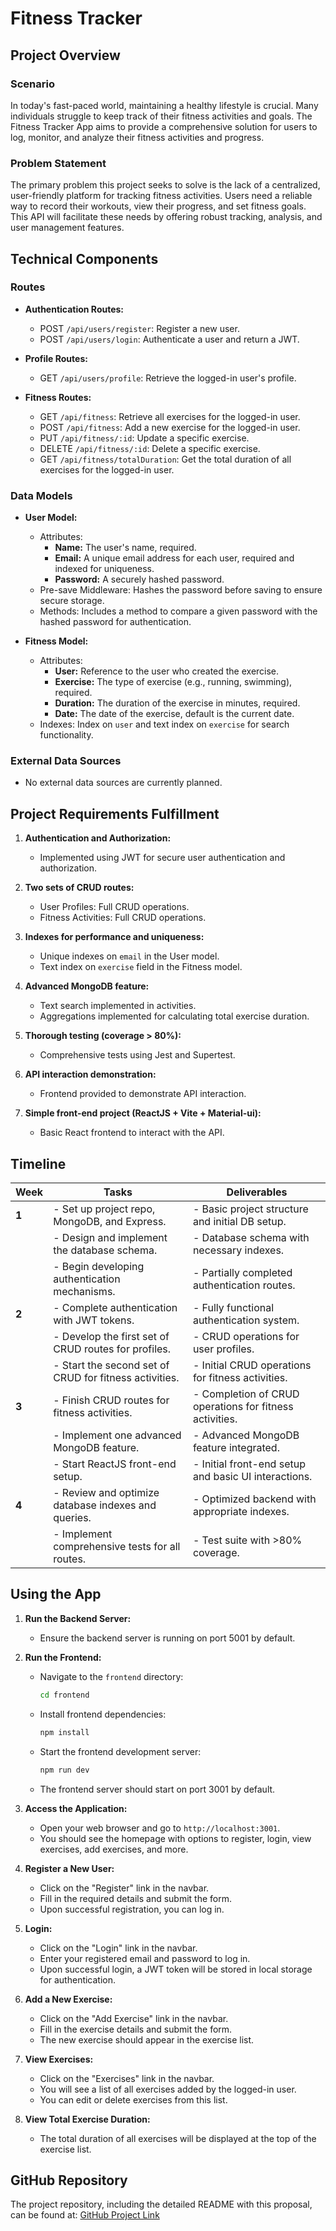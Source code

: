 # Fitness Tracker

## Project Overview

### Scenario

In today's fast-paced world, maintaining a healthy lifestyle is crucial. Many individuals struggle to keep track of their fitness activities and goals. The Fitness Tracker App aims to provide a comprehensive solution for users to log, monitor, and analyze their fitness activities and progress.

### Problem Statement

The primary problem this project seeks to solve is the lack of a centralized, user-friendly platform for tracking fitness activities. Users need a reliable way to record their workouts, view their progress, and set fitness goals. This API will facilitate these needs by offering robust tracking, analysis, and user management features.

## Technical Components

### Routes

- **Authentication Routes:**

  - POST `/api/users/register`: Register a new user.
  - POST `/api/users/login`: Authenticate a user and return a JWT.

- **Profile Routes:**

  - GET `/api/users/profile`: Retrieve the logged-in user's profile.

- **Fitness Routes:**
  - GET `/api/fitness`: Retrieve all exercises for the logged-in user.
  - POST `/api/fitness`: Add a new exercise for the logged-in user.
  - PUT `/api/fitness/:id`: Update a specific exercise.
  - DELETE `/api/fitness/:id`: Delete a specific exercise.
  - GET `/api/fitness/totalDuration`: Get the total duration of all exercises for the logged-in user.

### Data Models

- **User Model:**

  - Attributes:
    - **Name:** The user's name, required.
    - **Email:** A unique email address for each user, required and indexed for uniqueness.
    - **Password:** A securely hashed password.
  - Pre-save Middleware: Hashes the password before saving to ensure secure storage.
  - Methods: Includes a method to compare a given password with the hashed password for authentication.

- **Fitness Model:**
  - Attributes:
    - **User:** Reference to the user who created the exercise.
    - **Exercise:** The type of exercise (e.g., running, swimming), required.
    - **Duration:** The duration of the exercise in minutes, required.
    - **Date:** The date of the exercise, default is the current date.
  - Indexes: Index on `user` and text index on `exercise` for search functionality.

### External Data Sources

- No external data sources are currently planned.

## Project Requirements Fulfillment

1. **Authentication and Authorization:**

   - Implemented using JWT for secure user authentication and authorization.

2. **Two sets of CRUD routes:**

   - User Profiles: Full CRUD operations.
   - Fitness Activities: Full CRUD operations.

3. **Indexes for performance and uniqueness:**

   - Unique indexes on `email` in the User model.
   - Text index on `exercise` field in the Fitness model.

4. **Advanced MongoDB feature:**

   - Text search implemented in activities.
   - Aggregations implemented for calculating total exercise duration.

5. **Thorough testing (coverage > 80%):**

   - Comprehensive tests using Jest and Supertest.

6. **API interaction demonstration:**

   - Frontend provided to demonstrate API interaction.

7. **Simple front-end project (ReactJS + Vite + Material-ui):**
   - Basic React frontend to interact with the API.

## Timeline

| **Week** | **Tasks**                                              | **Deliverables**                                        |
| -------- | ------------------------------------------------------ | ------------------------------------------------------- |
| **1**    | - Set up project repo, MongoDB, and Express.           | - Basic project structure and initial DB setup.         |
|          | - Design and implement the database schema.            | - Database schema with necessary indexes.               |
|          | - Begin developing authentication mechanisms.          | - Partially completed authentication routes.            |
| **2**    | - Complete authentication with JWT tokens.             | - Fully functional authentication system.               |
|          | - Develop the first set of CRUD routes for profiles.   | - CRUD operations for user profiles.                    |
|          | - Start the second set of CRUD for fitness activities. | - Initial CRUD operations for fitness activities.       |
| **3**    | - Finish CRUD routes for fitness activities.           | - Completion of CRUD operations for fitness activities. |
|          | - Implement one advanced MongoDB feature.              | - Advanced MongoDB feature integrated.                  |
|          | - Start ReactJS front-end setup.                       | - Initial front-end setup and basic UI interactions.    |
| **4**    | - Review and optimize database indexes and queries.    | - Optimized backend with appropriate indexes.           |
|          | - Implement comprehensive tests for all routes.        | - Test suite with >80% coverage.                        |

## Using the App

1. **Run the Backend Server:**

   - Ensure the backend server is running on port 5001 by default.

2. **Run the Frontend:**

   - Navigate to the `frontend` directory:

     ```sh
     cd frontend
     ```

   - Install frontend dependencies:

     ```sh
     npm install
     ```

   - Start the frontend development server:

     ```sh
     npm run dev
     ```

   - The frontend server should start on port 3001 by default.

3. **Access the Application:**

   - Open your web browser and go to `http://localhost:3001`.
   - You should see the homepage with options to register, login, view exercises, add exercises, and more.

4. **Register a New User:**

   - Click on the "Register" link in the navbar.
   - Fill in the required details and submit the form.
   - Upon successful registration, you can log in.

5. **Login:**

   - Click on the "Login" link in the navbar.
   - Enter your registered email and password to log in.
   - Upon successful login, a JWT token will be stored in local storage for authentication.

6. **Add a New Exercise:**

   - Click on the "Add Exercise" link in the navbar.
   - Fill in the exercise details and submit the form.
   - The new exercise should appear in the exercise list.

7. **View Exercises:**

   - Click on the "Exercises" link in the navbar.
   - You will see a list of all exercises added by the logged-in user.
   - You can edit or delete exercises from this list.

8. **View Total Exercise Duration:**

   - The total duration of all exercises will be displayed at the top of the exercise list.

## GitHub Repository

The project repository, including the detailed README with this proposal, can be found at: [GitHub Project Link](https://github.com/vtranuw/Personal-Fitness-Tracker-API)
